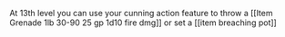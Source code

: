 At 13th level you can use your cunning action feature to throw a [[Item Grenade 1lb 30-90 25 gp 1d10 fire dmg]] or set a [[item breaching pot]]